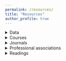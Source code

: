 ```yaml
---
permalink: /resources/
title: "Resources"
author_profile: true
---
```



<details>
<summary> Data </summary>
<br>
  
### Data repositories: 

GESIS Repository

ICPSR - Inter-university Consortium for Political and Social Research



### General:

ESS - European Social Survey 

Eurobarometer

EVS - European Values Study

GSS - General Social Survey (US)

INID (Russia)

ISSP - The International Social Survey Programm 

LISS Panel (Netherlands)

NEPS - The German National Educational Panel Study

RLMS - Russia Longitudinal Monitoring Survey of HSE

SOEP - Socio-Economic Panel (Germany)

TrEC - Trajectories in Education and Careers (Russia)

WVS - World Values Survey 

 

### Politics, political behavior and attitudes:

ACLED - The Armed Conflict Location & Event Data Project

ANES - American National Election Studies: Home

CSES - Comparative Study of Electoral Systems

DES - Democratic Electoral Systems dataset

EES - European Election Studies

GLES - German Longitudinal Election Study

Inequality and Politics (2019), multilevel, 14 European countries 

Life in Transition Survey (2006, 2010, 2016)

ICCS - International Civic and Citizenship Education Study (2009, 2016)



### Macro-level data

Democracy Matrix 

ESS Multilevel Data 

Varieties of Democracy

 

### Twins and Behavior Genetic Data: 

The Dutch Twin Registry (Netherlands)

The TwinLife Study (Germany)
</details>



<details>
<summary> Courses </summary>
<br>

### Courses 
  
Regression analysis with nice mathematical explanations and simulations in R: by Cosma Shalizi, 36-401, Modern Regression, Section B. Source: https://www.stat.cmu.edu/~cshalizi/mreg/15/ 


A great advanced introduction to data analysis (undergraduate):  by Prof. Matthew Blackwell et al. Gov 51: Data Analysis and Politics. Source: https://gov51.mattblackwell.org/ 


A great course in statistical inference with videos on YouTube by Gary King et al GOV 2001: Quantitative Social Science Methods I.
Source 1: https://projects.iq.harvard.edu/gov2001
Source 2: https://www.youtube.com/channel/UCtrwX29xpuWc9y0-0PKrHSQ/videos 


A nice course in multilevel data analysis with R, STATA, and other syntax: by The Centre for Multilevel Modelling at the University of Bristol.
Source: http://www.bristol.ac.uk/cmm/learning/online-course/ 


Intro to regression analysis with STATA by Richard Williams.
Source: https://www3.nd.edu/~rwilliam/stats3/index.html 


Introduction to Multilevel Modelling by Mairead Shaw and Jessica Kay Flake.
Source: https://www.learn-mlms.com/


Tidy Modeling with R by Max Kuhn And Julia Silge.
Source: https://www.tmwr.org/ 


Modern Statistics for Modern Biology by Susan Holmes, Wolfgang Huber.
Source: https://web.stanford.edu/class/bios221/book/introduction.html 


Data Visualization Using R for Researchers Who Do Not Use R by Emily Nordmann et al.
Source: https://journals.sagepub.com/doi/full/10.1177/25152459221074654 


Computational Text Analysis by Christopher Barrie.
Source: https://cjbarrie.github.io/CTA-ED/course-overview.html 


Improving Your Statistical Inferences by Daniël Lakens.
Source: https://lakens.github.io/statistical_inferences/ 


Linear Regression. A Visual Introduction To (Almost) Everything You Should Know by Jared Wilber.
Source: https://mlu-explain.github.io/linear-regression/ 


Introduction to Multilevel Modelling by Mairead Shaw and Jessica Kay Flake.
Source: https://www.learn-mlms.com 


Sociology Statistics Reading Group by Brandon Stewart.
Source: https://scholar.princeton.edu/bstewart/sociology-statistics-reading-group 


Soc504: Advanced Social Statistics by Brandon Stewart.
Source: https://scholar.princeton.edu/bstewart/bstewart/soc504-advanced-social-statistics


Statistics 110: Probability by Joe Blitzstein.
Source: https://projects.iq.harvard.edu/stat110 


An Introduction to Political and Social Data Analysis Using R by Thomas M. Holbrook. 
Source: https://bookdown.org/tomholbrook12/bookdown-demo/ 


Machine Learning and Causal Inference by Brigham Frandsen.
Source: https://github.com/Mixtape-Sessions/Machine-Learning 


Bayesian Statistics. Independent readings course on Bayesian statistics with R and Stan by Andrew Heiss and Meng Ye.
Source: https://bayesf22.classes.andrewheiss.com/


Lavaan-e-learning by Kyle M. Lang. Topics: SEM, factor analysis, multiple groups, mediation, moderation, missing data, model selection. 
Source: https://github.com/kylelang/lavaan-e-learning 
  

### Summer Schools in Social Sciences and Methods

The Utrecht Summer School: https://utrechtsummerschool.nl/   

NethodsNET Methods Excellence Network: https://www.methodsnet.org/home

GESIS Trainings and Summer Schools: https://training.gesis.org/

</details>



<details>
<summary> Journals </summary>
<br>

### Sociology: 

Annual Review of Sociology 

American Journal of Sociology 

American Sociological Review 

European Sociological Review

Social Forces 

Research in Social Stratification and Mobility


### Political Science:

Annual Review of Political Science 

American Journal of Political Science 

American Political Science Review 

Political Behavior 

Electoral Studies 

The Journal of Politics

Political Studies 

Political Studies Review
  
</details>



<details>
<summary> Professional associations </summary>
<br>
  
Interuniversity Center for Social Science Theory and Methodology

European Consortium for Sociological Research

European Consortium for Political Research

RC28 Social Stratification of the International Sociological Association

RC18 Political Sociology of the International Sociological Association

American Sociological Organization (ASA)

American Political Science Association (APSA)

European Sociological Association

European Political Science Association  
</details>



<details>
<summary> Readings </summary>
<br>
Theoretical and methodological foundations of the Dutch style sociology: by Gërxhani, de Graaf, and Raub 2022 Handbook of Sociological Science. Contributions to Rigorous Sociology https://www.elgaronline.com/view/book/9781789909432/9781789909432.xml 
</details>
